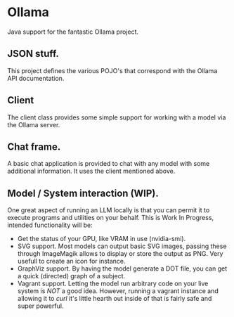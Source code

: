 # Ollama
Java support for the fantastic Ollama project.

## JSON stuff.
This project defines the various POJO's that correspond with the Ollama API documentation.

## Client
The client class provides some simple support for working with a model via the Ollama server.

## Chat frame.
A basic chat application is provided to chat with any model with some additional information.
It uses the client mentioned above.

## Model / System interaction (WIP).
One great aspect of running an LLM locally is that you can permit it to execute programs and
utilities on your behalf. This is Work In Progress, intended functionality will be:
- Get the status of your GPU, like VRAM in use (nvidia-smi).
- SVG support. Most models can output basic SVG images, passing these through ImageMagik allows to display or store the output as PNG. Very usefull to create an icon for instance.
- GraphViz support. By having the model generate a DOT file, you can get a quick (directed) graph of a subject.
- Vagrant support. Letting the model run arbitrary code on your live system is *NOT* a good idea. However, running a vagrant instance and allowing it to _curl_ it's little hearth out inside of that is fairly safe and super powerful.
